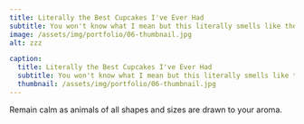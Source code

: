 ```yaml
---
title: Literally the Best Cupcakes I've Ever Had
subtitle: You won't know what I mean but this literally smells like the best cupcakes I have ever had.
image: /assets/img/portfolio/06-thumbnail.jpg
alt: zzz

caption:
  title: Literally the Best Cupcakes I've Ever Had
  subtitle: You won't know what I mean but this literally smells like the best cupcakes I have ever had.
  thumbnail: /assets/img/portfolio/06-thumbnail.jpg
---
```


Remain calm as animals of all shapes and sizes are drawn to your aroma.